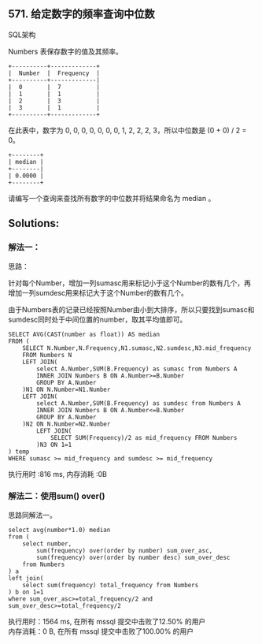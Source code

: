 ## 571. 给定数字的频率查询中位数
SQL架构

Numbers 表保存数字的值及其频率。
```
+----------+-------------+
|  Number  |  Frequency  |
+----------+-------------|
|  0       |  7          |
|  1       |  1          |
|  2       |  3          |
|  3       |  1          |
+----------+-------------+
```
在此表中，数字为 0, 0, 0, 0, 0, 0, 0, 1, 2, 2, 2, 3，所以中位数是 (0 + 0) / 2 = 0。
```
+--------+
| median |
+--------|
| 0.0000 |
+--------+
```
请编写一个查询来查找所有数字的中位数并将结果命名为 median 。

## Solutions:
### 解法一：
思路：

针对每个Number，增加一列sumasc用来标记小于这个Number的数有几个，再增加一列sumdesc用来标记大于这个Number的数有几个。

由于Numbers表的记录已经按照Number由小到大排序，所以只要找到sumasc和sumdesc同时处于中间位置的number，取其平均值即可。
```
SELECT AVG(CAST(number as float)) AS median
FROM (
	SELECT N.Number,N.Frequency,N1.sumasc,N2.sumdesc,N3.mid_frequency
	FROM Numbers N
	LEFT JOIN(
		select A.Number,SUM(B.Frequency) as sumasc from Numbers A
		INNER JOIN Numbers B ON A.Number>=B.Number
		GROUP BY A.Number
	)N1 ON N.Number=N1.Number
	LEFT JOIN(
		select A.Number,SUM(B.Frequency) as sumdesc from Numbers A
		INNER JOIN Numbers B ON A.Number<=B.Number
		GROUP BY A.Number
	)N2 ON N.Number=N2.Number
        LEFT JOIN(
        	SELECT SUM(Frequency)/2 as mid_frequency FROM Numbers
    	)N3 ON 1=1
) temp
WHERE sumasc >= mid_frequency and sumdesc >= mid_frequency
```
执行用时 :816 ms, 内存消耗 :0B

### 解法二：使用sum() over()
思路同解法一。
```
select avg(number*1.0) median
from (
    select number,
        sum(frequency) over(order by number) sum_over_asc,
        sum(frequency) over(order by number desc) sum_over_desc
    from Numbers 
) a
left join(
    select sum(frequency) total_frequency from Numbers
) b on 1=1
where sum_over_asc>=total_frequency/2 and sum_over_desc>=total_frequency/2
```
执行用时：1564 ms, 在所有 mssql 提交中击败了12.50% 的用户<br>
内存消耗：0 B, 在所有 mssql 提交中击败了100.00% 的用户